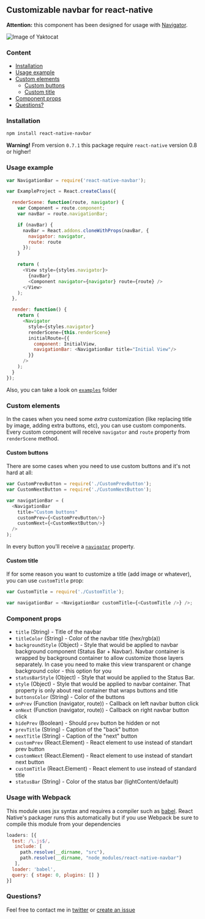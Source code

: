 ## Customizable navbar for react-native
**Attention:** this component has been designed for usage with [Navigator](http://facebook.github.io/react-native/docs/navigator.html#content).

![Image of Yaktocat](http://i59.tinypic.com/1051boj.png)

### Content
- [Installation](#installation)
- [Usage example](#usage-example)
- [Custom elements](#custom-elements)
  - [Custom buttons](#custom-buttons)
  - [Custom title](#custom-title)
- [Component props](#component-props)
- [Questions?](#questions)

### Installation
```bash
npm install react-native-navbar
```

**Warning!** From version `0.7.1` this package require `react-native` version 0.8 or higher!

### Usage example
```javascript
var NavigationBar = require('react-native-navbar');

var ExampleProject = React.createClass({

  renderScene: function(route, navigator) {
    var Component = route.component;
    var navBar = route.navigationBar;

    if (navBar) {
      navBar = React.addons.cloneWithProps(navBar, {
        navigator: navigator,
        route: route
      });
    }

    return (
      <View style={styles.navigator}>
        {navBar}
        <Component navigator={navigator} route={route} />
      </View>
    );
  },

  render: function() {
    return (
      <Navigator
        style={styles.navigator}
        renderScene={this.renderScene}
        initialRoute={{
          component: InitialView,
          navigationBar: <NavigationBar title="Initial View"/>
        }}
      />
    );
  }
});
```

Also, you can take a look on [`examples`](https://github.com/Kureev/react-native-navbar/tree/master/examples) folder

### Custom elements
In the cases when you need some *extra* customization (like replacing title by image, adding extra buttons, etc), you can use custom components. Every custom component will receive `navigator` and `route` property from `renderScene` method.

#### Custom buttons
There are some cases when you need to use custom buttons and it's not hard at all:
```javascript
var CustomPrevButton = require('./CustomPrevButton');
var CustomNextButton = require('./CustomNextButton');

var navigationBar = (
  <NavigationBar
    title="Custom buttons"
    customPrev={<CustomPrevButton/>}
    customNext={<CustomNextButton/>}
  />
);
```
In every button you'll receive a [`navigator`](http://facebook.github.io/react-native/docs/navigator.html#navigation-methods) property.

#### Custom title
If for some reason you want to customize a title (add image or whatever), you can use `customTitle` prop:
```javascript
var CustomTitle = require('./CustomTitle');

var navigationBar = <NavigationBar customTitle={<CustomTitle />} />;
```

### Component props
- `title` (String) - Title of the navbar
- `titleColor` (String) - Color of the navbar title (hex/rgb(a))
- `backgroundStyle` (Object) - Style that would be applied to navbar background component (Status Bar + Navbar). Navbar container is wrapped by background container to allow customize those layers separately. In case you need to make this view transparent or change background color - this option for you
- `statusBarStyle` (Object) - Style that would be applied to the Status Bar.
- `style` (Object) - Style that would be applied to navbar container. That property is only about real container that wraps buttons and title
- `buttonsColor` (String) - Color of the buttons
- `onPrev` (Function (navigator, route)) - Callback on left navbar button click
- `onNext` (Function (navigator, route)) - Callback on right navbar button click
- `hidePrev` (Boolean) - Should `prev` button be hidden or not
- `prevTitle` (String) - Caption of the "back" button
- `nextTitle` (String) - Caption of the "next" button
- `customPrev` (React.Element) - React element to use instead of standart prev button
- `customNext` (React.Element) - React element to use instead of standart next button
- `customTitle` (React.Element) - React element to use instead of standard title
- `statusBar` (String) - Color of the status bar (lightContent/default)

### Usage with Webpack
This module uses jsx syntax and requires a compiler such as [babel](https://babeljs.io/).
React Native's packager runs this automatically but if you use Webpack be sure
to compile this module from your dependencies
```javascript
loaders: [{
  test: /\.js$/,
   include: [
     path.resolve(__dirname, "src"),
     path.resolve(__dirname, "node_modules/react-native-navbar")
   ],
  loader: 'babel',
  query: { stage: 0, plugins: [] }
}]
```

### Questions?
Feel free to contact me in [twitter](https://twitter.com/kureevalexey) or [create an issue](https://github.com/Kureev/react-native-navbar/issues/new)
